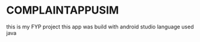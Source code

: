 # COMPLAINTAPPUSIM
 this is my FYP project
 this app was build with android studio
 language used java
